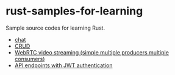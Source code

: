 # rust-samples-for-learning

Sample source codes for learning Rust.

 - [chat](./chat/)
 - [CRUD](./crud/)
 - [WebRTC video streaming (simple multiple producers multiple consumers)](./webrtc-simple-mpmc/)
 - [API endpoints with JWT authentication](./auth/)


